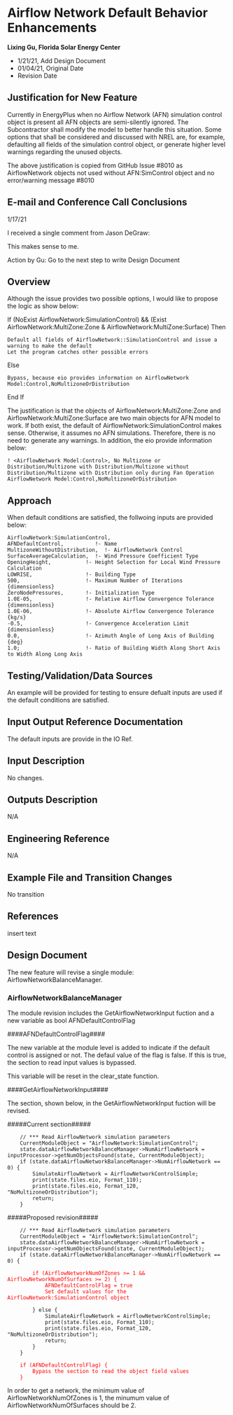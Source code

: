 Airflow Network Default Behavior Enhancements
================

**Lixing Gu, Florida Solar Energy Center**

 - 1/21/21, Add Design Document
 - 01/04/21, Original Date
 - Revision Date
 

## Justification for New Feature ##

Currently in EnergyPlus when no Airflow Network (AFN) simulation control object is present all AFN objects are semi-silently ignored. The Subcontractor shall modify the model to better handle this situation. Some options that shall be considered and discussed with NREL are, for example, defaulting all fields of the simulation control object, or generate higher level warnings regarding the unused objects.

The above justification is copied from GitHub Issue #8010 as AirflowNetwork objects not used without AFN:SimControl object and no error/warning message #8010

## E-mail and  Conference Call Conclusions ##

1/17/21

I received a single comment from Jason DeGraw:

This makes sense to me.

Action by Gu: Go to the next step to write Design Document

## Overview ##

Although the issue provides two possible options, I would like to propose the logic as show below:

If (NoExist AirflowNetwork:SimulationControl) && (Exist AirflowNetwork:MultiZone:Zone & AirflowNetwork:MultiZone:Surface) Then

	Default all fields of AirflowNetwork::SimulationControl and issue a warning to make the default 
	Let the program catches other possible errors

Else

	Bypass, because eio provides information on AirflowNetwork Model:Control,NoMultizoneOrDistribution

End If

The justification is that the objects of AirflowNetwork:MultiZone:Zone and AirflowNetwork:MultiZone:Surface are two main objects for AFN model to work. If both exist, the default of AirflowNetwork:SimulationControl makes sense. Otherwise, it assumes no AFN simulations. Therefore, there is no need to generate any warnings. In addition, the eio provide information below:

	! <AirflowNetwork Model:Control>, No Multizone or Distribution/Multizone with Distribution/Multizone without Distribution/Multizone with Distribution only during Fan Operation
	AirflowNetwork Model:Control,NoMultizoneOrDistribution
  

## Approach ##

When default conditions are satisfied, the follwoing inputs are provided below:

  	AirflowNetwork:SimulationControl,
    AFNDefaultControl,          !- Name
    MultizoneWithoutDistribution,  !- AirflowNetwork Control
    SurfaceAverageCalculation,  !- Wind Pressure Coefficient Type
    OpeningHeight,           !- Height Selection for Local Wind Pressure Calculation
    LOWRISE,                 !- Building Type
    500,                     !- Maximum Number of Iterations {dimensionless}
    ZeroNodePressures,       !- Initialization Type
    1.0E-05,                 !- Relative Airflow Convergence Tolerance {dimensionless}
    1.0E-06,                 !- Absolute Airflow Convergence Tolerance {kg/s}
    -0.5,                    !- Convergence Acceleration Limit {dimensionless}
    0.0,                     !- Azimuth Angle of Long Axis of Building {deg}
    1.0;                     !- Ratio of Building Width Along Short Axis to Width Along Long Axis


## Testing/Validation/Data Sources ##

An example will be provided for testing to ensure defualt inputs are used if the default conditions are satisfied.

## Input Output Reference Documentation ##

The default inputs are provide in the IO Ref.

## Input Description ##

No changes.

## Outputs Description ##

N/A

## Engineering Reference ##
N/A

## Example File and Transition Changes ##

No transition

## References ##

insert text

## Design Document ##

The new feature will revise a single module: AirflowNetworkBalanceManager. 


### AirflowNetworkBalanceManager ###

The module revision includes the GetAirflowNetworkInput fuction and a new variable as bool AFNDefaultControlFlag

####AFNDefaultControlFlag####

The new variable at the module level is added to indicate if the default control is assigned or not. The defaul value of the flag is false. If this is true, the section to read input values is bypassed.

This variable will be reset in the clear_state function. 

####GetAirflowNetworkInput####

The section, shown below, in the GetAirflowNetworkInput fuction will be revised.

#####Current section#####

        // *** Read AirflowNetwork simulation parameters
        CurrentModuleObject = "AirflowNetwork:SimulationControl";
        state.dataAirflowNetworkBalanceManager->NumAirflowNetwork = inputProcessor->getNumObjectsFound(state, CurrentModuleObject);
        if (state.dataAirflowNetworkBalanceManager->NumAirflowNetwork == 0) {
            SimulateAirflowNetwork = AirflowNetworkControlSimple;
            print(state.files.eio, Format_110);
            print(state.files.eio, Format_120, "NoMultizoneOrDistribution");
            return;
        }

#####Proposed revision#####

        // *** Read AirflowNetwork simulation parameters
        CurrentModuleObject = "AirflowNetwork:SimulationControl";
        state.dataAirflowNetworkBalanceManager->NumAirflowNetwork = inputProcessor->getNumObjectsFound(state, CurrentModuleObject);
        if (state.dataAirflowNetworkBalanceManager->NumAirflowNetwork == 0) {
<span style="color:red">

			if (AirflowNetworkNumOfZones >= 1 && AirflowNetworkNumOfSurfaces >= 2) {
				AFNDefaultControlFlag = true
				Set default values for the AirflowNetwork:SimulationControl object
</span>

			} else {
            	SimulateAirflowNetwork = AirflowNetworkControlSimple;
            	print(state.files.eio, Format_110);
            	print(state.files.eio, Format_120, "NoMultizoneOrDistribution");
            	return;
			}
        }
<span style="color:red">

		if (AFNDefaultControlFlag) {
			Bypass the section to read the object field values
		}

</span>

In order to get a network, the minimum value of AirflowNetworkNumOfZones is 1, the minumum value of AirflowNetworkNumOfSurfaces should be 2.